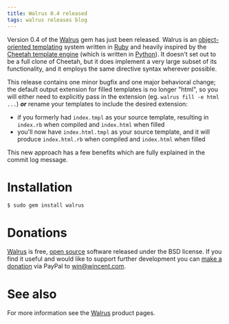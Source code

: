 ```yaml
---
title: Walrus 0.4 released
tags: walrus releases blog
---
```


Version 0.4 of the [Walrus](/wiki/Walrus) gem has just been released. Walrus is an [object-oriented templating](/wiki/object-oriented_templating) system written in [Ruby](/wiki/Ruby) and heavily inspired by the [Cheetah template engine](/wiki/Cheetah_template_engine) (which is written in [Python](/wiki/Python)). It doesn't set out to be a full clone of Cheetah, but it does implement a very large subset of its functionality, and it employs the same directive syntax wherever possible.

This release contains one minor bugfix and one major behavioral change; the default output extension for filled templates is no longer "html", so you will either need to explicitly pass in the extension (eg. `walrus fill -e html ...`) **_or_** rename your templates to include the desired extension:

-   if you formerly had `index.tmpl` as your source template, resulting in `index.rb` when compiled and `index.html` when filled
-   you'll now have `index.html.tmpl` as your source template, and it will produce `index.html.rb` when compiled and `index.html` when filled

This new approach has a few benefits which are fully explained in the commit log message.

# Installation

```shell
$ sudo gem install walrus
```

# Donations

[Walrus](/wiki/Walrus) is free, [open source](/wiki/open_source) software released under the BSD license. If you find it useful and would like to support further development you can [make a donation](/products/walrus/donations) via PayPal to <win@wincent.com>.

# See also

For more information see the [Walrus](/wiki/Walrus) product pages.
